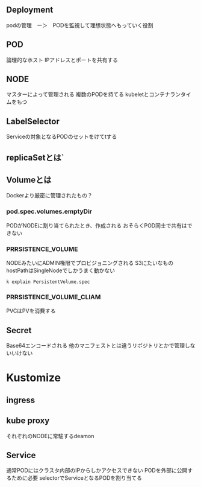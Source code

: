## Deployment
podの管理　ー＞　PODを監視して理想状態へもっていく役割


## POD
論理的なホスト
IPアドレスとポートを共有する

## NODE
マスターによって管理される
複数のPODを持てる
kubeletとコンテナランタイムをもつ

## LabelSelector
Serviceの対象となるPODのセットをけてtする

## replicaSetとは`


## Volumeとは
Dockerより厳密に管理されたもの？
### pod.spec.volumes.emptyDir
PODがNODEに割り当てられたとき、作成される
おそらくPOD同士で共有はできない
### PRRSISTENCE_VOLUME
NODEみたいにADMIN権限でプロビジョニングされる
S3にたいなもの
hostPathはSingleNodeでしかうまく動かない
```
k explain PersistentVolume.spec
```
### PRRSISTENCE_VOLUME_CLIAM
PVCはPVを消費する

## Secret
Base64エンコードされる
他のマニフェストとは違うリポジトリとかで管理しないいけない

# Kustomize

## ingress

## kube proxy
それぞれのNODEに常駐するdeamon

## Service
通常PODにはクラスタ内部のIPからしかアクセスできない
PODを外部に公開するために必要
selectorでServiceとなるPODを割り当てる